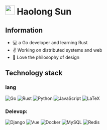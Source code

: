# <img src="https://emojis.slackmojis.com/emojis/images/1612999083/12510/kirby_dance.gif?1612999083" width="30"/> Haolong Sun

## Information
- :computer: a Go developer and learning Rust
- :v: Working on distributed systems and web
- :art: Love the philosophy of design

## Technology stack
### lang
![Go](http://img.shields.io/badge/-Go-3776ab?style=flat-square&logo=go&logoColor=000000)
![Rust](http://img.shields.io/badge/-Rust-D2B48?style=flat-square&logo=Rust&logoColor=000000)
![Python](http://img.shields.io/badge/-Python-3776AB?style=flat-square&logo=python&logoColor=ffff4a)
![JavaScript](https://img.shields.io/badge/-JavaScript-%23F7DF1C?style=flat-square&logo=javascript&logoColor=ffff4a&color=d1b01f)
![LaTeX](http://img.shields.io/badge/-LaTeX-008080?style=flat-square&logo=latex&logoColor=ffffff)

### Delevop:
![Django](https://img.shields.io/badge/-Django-64b38d?style=flat-square&logo=django&logoColor=ffffff)
![Vue](https://img.shields.io/badge/-Vue-4FC08D?style=flat-square&logo=Vue.js&logoColor=fff)
![Docker](https://img.shields.io/badge/-Docker-2C2255?style=flat-square&logo=docker)
![MySQL](https://img.shields.io/badge/-MySQL-5391FE?style=flat-square&logo=mysql&logoColor=ffffff)
![Redis](https://img.shields.io/badge/-Redis-DC382D?style=flat-square&logo=redis&logoColor=ffffff)
